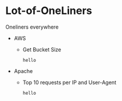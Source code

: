 # Lot-of-OneLiners
Oneliners everywhere


+ AWS
  - Get Bucket Size
  
    ``` hello ```
+ Apache
  - Top 10 requests per IP and User-Agent
  
    ``` hello ```
